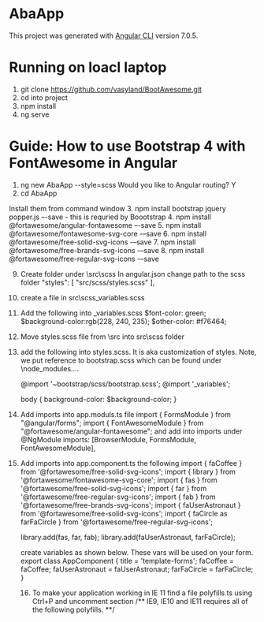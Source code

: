 # AbaApp

This project was generated with [Angular CLI](https://github.com/angular/angular-cli) version 7.0.5.

Running on loacl laptop
========================
1. git clone https://github.com/vasyland/BootAwesome.git
2. cd into project
3. npm install
4. ng serve



Guide: How to use Bootstrap 4 with FontAwesome in Angular
=========================================================

1. ng new AbaApp --style=scss
   Would you like to Angular routing? Y
2. cd AbaApp
    
Install them from command window
3.	npm install bootstrap jquery popper.js –-save    - this is requried by Boootstrap
4.	npm install @fortawesome/angular-fontawesome –-save
5.	npm install @fortawesome/fontawesome-svg-core -–save
6.	npm install @fortawesome/free-solid-svg-icons -–save
7.	npm install @fortawesome/free-brands-svg-icons -–save
8.	npm install @fortawesome/free-regular-svg-icons -–save

9. Create folder under \src\scss
   In angular.json change path to the scss folder
	"styles": [
              "src/scss/styles.scss"
            ],

10. create a file in src\scss\_variables.scss

11. Add the following into _variables.scss 
	$font-color: green;  
	$background-color:rgb(228, 240, 235); 
	$other-color: #f76464;
	
12. Move styles.scss file from \src into src\scss folder

13. add the following into styles.scss. It is aka customization of styles.
    Note, we put reference to bootstrap.scss which can be found under \node_modules\....

	@import '~bootstrap/scss/bootstrap.scss';
	@import '_variables';

	body {
		background-color: $background-color;
	}
	
14. Add imports into app.moduls.ts file
	import { FormsModule } from "@angular/forms";
	import { FontAwesomeModule } from "@fortawesome/angular-fontawesome";
    and add into imports under @NgModule
    imports: [BrowserModule, FormsModule, FontAwesomeModule],
	
15. Add imports into app.component.ts the following
	import { faCoffee } from '@fortawesome/free-solid-svg-icons';
	import { library } from '@fortawesome/fontawesome-svg-core';
	import { fas } from '@fortawesome/free-solid-svg-icons';
	import { far } from '@fortawesome/free-regular-svg-icons';
	import { fab } from '@fortawesome/free-brands-svg-icons';
	import { faUserAstronaut } from '@fortawesome/free-solid-svg-icons';
	import { faCircle as farFaCircle } from '@fortawesome/free-regular-svg-icons';

	library.add(fas, far, fab);
	library.add(faUserAstronaut, farFaCircle);
	
	create variables as shown below. These vars will be used on your form.
	export class AppComponent {
	  title = 'template-forms';
	  faCoffee = faCoffee;
  	  faUserAstronaut = faUserAstronaut;
          farFaCircle = farFaCircle;
	}
	

    16. To make your application working in IE 11 find a file polyfills.ts using Ctrl+P
        and uncomment section /** IE9, IE10 and IE11 requires all of the following polyfills. **/

    

